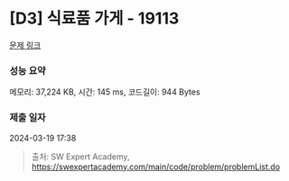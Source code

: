 # [D3] 식료품 가게 - 19113 

[문제 링크](https://swexpertacademy.com/main/code/problem/problemDetail.do?contestProbId=AYxCRFA6iiEDFASu) 

### 성능 요약

메모리: 37,224 KB, 시간: 145 ms, 코드길이: 944 Bytes

### 제출 일자

2024-03-19 17:38



> 출처: SW Expert Academy, https://swexpertacademy.com/main/code/problem/problemList.do